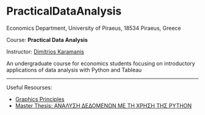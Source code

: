 # PracticalDataAnalysis

Economics Department, University of Piraeus, 18534 Piraeus, Greece

Course: **Practical Data Analysis**

Instructor: [Dimitrios Karamanis](https://www.linkedin.com/in/dimitrios-karamanis/)

An undergraduate course for economics students focusing on introductory applications of data analysis with Python and Tableau

------------------------------------------------------------------------------------------------------------------------

Useful Resourses:

- [Graphics Principles](https://github.com/GraphicsPrinciples/CheatSheet/blob/master/NVSCheatSheet.pdf)
- [Master Thesis: ΑΝΑΛΥΣΗ ΔΕΔΟΜΕΝΩΝ ΜΕ ΤΗ ΧΡΗΣΗ ΤΗΣ PYTHON](https://ir.lib.uth.gr/xmlui/bitstream/handle/11615/49068/17857.pdf?sequence=1&isAllowed=y)
